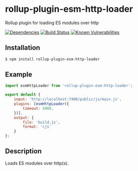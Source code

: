 # rollup-plugin-esm-http-loader

Rollup plugin for loading ES modules over http

[![Dependencies](https://img.shields.io/david/trygve-lie/rollup-plugin-esm-http-loader.svg?style=flat-square)](https://david-dm.org/trygve-lie/rollup-plugin-esm-http-loader)
[![Build Status](http://img.shields.io/travis/trygve-lie/rollup-plugin-esm-http-loader/master.svg?style=flat-square)](https://travis-ci.org/trygve-lie/rollup-plugin-esm-http-loader)
[![Known Vulnerabilities](https://snyk.io/test/github/trygve-lie/rollup-plugin-esm-http-loader/badge.svg?targetFile=package.json&style=flat-square)](https://snyk.io/test/github/trygve-lie/rollup-plugin-esm-http-loader?targetFile=package.json)

## Installation

```bash
$ npm install rollup-plugin-esm-http-loader
```

## Example

```js
import esmHttpLoader from 'rollup-plugin-esm-http-loader';

export default {
    input: 'http://localhost:7400/public/js/main.js',
    plugins: [esmHttpLoader({
        timeout: 5000,
    })],
    output: {
        file: 'build.js',
        format: 'cjs'
    }
};
```


## Description

Loads ES modules over http(s).
